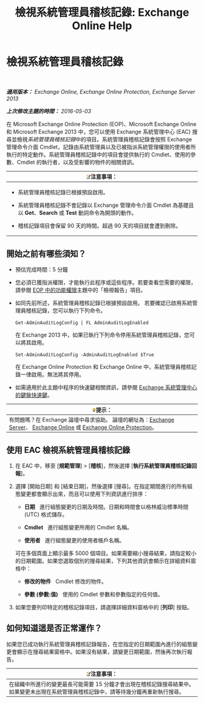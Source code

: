 ﻿---
title: '檢視系統管理員稽核記錄: Exchange Online Help'
TOCTitle: 檢視系統管理員稽核記錄
ms:assetid: 5c62072a-556d-4fea-9973-d668c6b9fd57
ms:mtpsurl: https://technet.microsoft.com/zh-tw/library/Dn342832(v=EXCHG.150)
ms:contentKeyID: 56269008
ms.date: 05/23/2018
mtps_version: v=EXCHG.150
ms.translationtype: MT
---

# 檢視系統管理員稽核記錄

 

_**適用版本：** Exchange Online, Exchange Online Protection, Exchange Server 2013_

_**上次修改主題的時間：** 2016-05-03_

在 Microsoft Exchange Online Protection (EOP)、Microsoft Exchange Online 和 Microsoft Exchange 2013 中，您可以使用 Exchange 系統管理中心 (EAC) 搜尋並檢視*系統管理員稽核記錄*中的項目。系統管理員稽核記錄會按照 Exchange 管理命令介面 Cmdlet，記錄由系統管理員以及已被指派系統管理權限的使用者所執行的特定動作。系統管理員稽核記錄中的項目會提供執行的 Cmdlet、使用的參數、Cmdlet 的執行者，以及受影響的物件的相關資訊。

<table>
<colgroup>
<col style="width: 100%" />
</colgroup>
<thead>
<tr class="header">
<th><img src="images/Bb124558.note(EXCHG.150).gif" title="注意事項" alt="注意事項" />注意事項：</th>
</tr>
</thead>
<tbody>
<tr class="odd">
<td><ul>
<li><p>系統管理員稽核記錄已根據預設啟用。</p></li>
<li><p>系統管理員稽核記錄不會記錄以 Exchange 管理命令介面 Cmdlet 為基礎且以 <strong>Get</strong>、<strong>Search</strong> 或 <strong>Test</strong> 動詞命令為開頭的動作。</p></li>
<li><p>稽核記錄項目會保留 90 天的時間。超過 90 天的項目就會遭到刪除。</p></li>
</ul></td>
</tr>
</tbody>
</table>


## 開始之前有哪些須知？

  - 預估完成時間：5 分鐘

  - 您必須已獲指派權限，才能執行此程序或這些程序。若要查看您需要的權限，請參閱 [EOP 中的功能權限](https://technet.microsoft.com/zh-tw/library/jj723125\(v=exchg.150\))主題中的「檢視報告」項目。

  - 如同先前所述，系統管理員稽核記錄已根據預設啟用。 若要確認已啟用系統管理員稽核記錄，您可以執行下列命令。
    
        Get-AdminAuditLogConfig | FL AdminAuditLogEnabled
    
    在 Exchange 2013 中，如果已執行下列命令停用系統管理員稽核記錄，您可以將其啟用。
    
        Set-AdminAuditLogConfig -AdminAuditLogEnabled $True
    
    在 Exchange Online Protection 和 Exchange Online 中，系統管理員稽核記錄一律啟用。無法將其停用。

  - 如需適用於此主題中程序的快速鍵相關資訊，請參閱 [Exchange 系統管理中心的鍵盤快速鍵](keyboard-shortcuts-in-the-exchange-admin-center-exchange-online-protection-help.md)。

<table>
<thead>
<tr class="header">
<th><img src="images/Bb124558.tip(EXCHG.150).gif" title="提示" alt="提示" />提示：</th>
</tr>
</thead>
<tbody>
<tr class="odd">
<td>有問題嗎？在 Exchange 論壇中尋求協助。 論壇的網址為：<a href="https://go.microsoft.com/fwlink/p/?linkid=60612">Exchange Server</a>、 <a href="https://go.microsoft.com/fwlink/p/?linkid=267542">Exchange Online</a> 或 <a href="https://go.microsoft.com/fwlink/p/?linkid=285351">Exchange Online Protection</a>。</td>
</tr>
</tbody>
</table>


## 使用 EAC 檢視系統管理員稽核記錄

1.  在 EAC 中，移至 \[**規範管理**\] \> \[**稽核**\]，然後選擇 \[**執行系統管理員稽核記錄回報**\]。

2.  選擇 \[開始日期\] 和 \[結束日期\]，然後選擇 \[搜尋\]。在指定期間進行的所有組態變更都會顯示出來，而且可以使用下列資訊進行排序：
    
      - **日期**   進行組態變更的日期及時間。日期和時間會以格林威治標準時間 (UTC) 格式儲存。
    
      - **Cmdlet**   進行組態變更所用的 Cmdlet 名稱。
    
      - **使用者**   進行組態變更的使用者帳戶名稱。
    
    可在多個頁面上顯示最多 5000 個項目。如果需要縮小搜尋結果，請指定較小的日期範圍。如果您選取個別的搜尋結果，下列其他資訊會顯示在詳細資料窗格中：
    
      - **修改的物件**   Cmdlet 修改的物件。
    
      - **參數 (參數:值)**   使用的 Cmdlet 參數和參數指定的任何值。

3.  如果您要列印特定的稽核記錄項目，請選擇詳細資料窗格中的 \[**列印**\] 按鈕。

## 如何知道這是否正常運作？

如果您已成功執行系統管理員稽核記錄報告，在您指定的日期範圍內進行的組態變更會顯示在搜尋結果窗格中。如果沒有結果，請變更日期範圍，然後再次執行報告。

<table>
<thead>
<tr class="header">
<th><img src="images/Bb124558.note(EXCHG.150).gif" title="注意事項" alt="注意事項" />注意事項：</th>
</tr>
</thead>
<tbody>
<tr class="odd">
<td>在組織中所進行的變更最長可能需要 15 分鐘才會出現在稽核記錄搜尋結果中。如果變更未出現在系統管理員稽核記錄中，請等待幾分鐘再重新執行搜尋。</td>
</tr>
</tbody>
</table>

